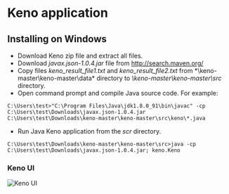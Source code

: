 # Keno application

## Installing on Windows

* Download Keno zip file and extract all files.
* Download *javax.json-1.0.4.jar* file from http://search.maven.org/
* Copy files *keno_result_file1.txt* and *keno_result_file2.txt* from *\keno-master\keno-master\data\* directory to *\keno-master\keno-master\src* directory.
* Open command prompt and compile Java source code. For example:

```
C:\Users\test>"C:\Program Files\Java\jdk1.8.0_91\bin\javac" -cp C:\Users\test\Downloads\javax.json-1.0.4.jar C:\Users\test\Downloads\keno-master\keno-master\src\keno\*.java
```

* Run Java Keno application from the *scr* directory.

```
C:\Users\test\Downloads\keno-master\keno-master\src>java -cp C:\Users\test\Downloads\javax.json-1.0.4.jar; keno.Keno
```

### Keno UI

![Keno UI](../master/docs/KenoUI.png) 
